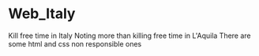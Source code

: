 # Web_Italy
Kill free time in Italy
Noting more than killing free time in L'Aquila
There are some html and css non responsible ones
